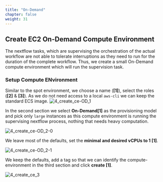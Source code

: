 ```yaml
---
title: "On-Demand"
chapter: false
weight: 31
---
```


## Create EC2 On-Demand Compute Environment

The nextflow tasks, which are supervising the orchestration of the actual workflow are not able to tolerate interruptions as they need to run for the duration of the complete workflow.
Thus, we create a small On-Demand compute environment which will run the supervision task.

### Setup Compute ENvironment

Similar to the spot environment, we choose a name (**[1]**), select the roles (**[2]** & **[3]**). As we do not need access to a local `aws-cli` we can keep the standard ECS image.
![4_create_ce-OD_1](/images/nextflow-on-aws-batch/batch/4_create_ce-OD_1.png)

In the second section we select **On-Demand[1]** as the provisioning model and pick only `large` instances as this compute environment is running the supervising nextflow process, nothing that needs heavy computation.

![4_create_ce-OD_2-0](/images/nextflow-on-aws-batch/batch/4_create_ce-OD_2-0.png)

We leave most of the defaults, set the **minimal and desired vCPUs to 1 [1]**.

![4_create_ce-OD_2-1](/images/nextflow-on-aws-batch/batch/4_create_ce-OD_2-1.png)

We keep the defaults, add a tag so that we can identify the compute-environment in the third section and click **create [1]**.

![4_create_ce_3](/images/nextflow-on-aws-batch/batch/4_create_ce_3.png)
